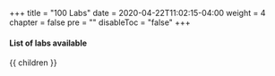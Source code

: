 +++
title = "100 Labs"
date = 2020-04-22T11:02:15-04:00
weight = 4
chapter = false
pre = ""
disableToc = "false"
+++

#### List of labs available
{{ children }}
